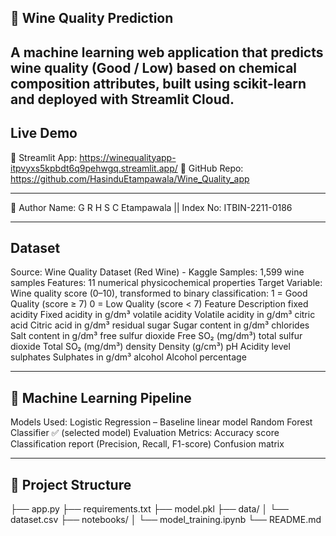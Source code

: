 
🍷 Wine Quality Prediction
-------------------------------------------------------------------------------------------------------------------------------------------------------------------------------

A machine learning web application that predicts wine quality (Good / Low) based on chemical composition attributes, built using scikit-learn and deployed with Streamlit Cloud.
---------------------------------------------------------------------------------------------------------------------------------------------------------------------------------
## Live Demo
🔗 Streamlit App: https://winequalityapp-itpvyxs5kpbdt6q9pehwgq.streamlit.app/
🔗 GitHub Repo: https://github.com/HasinduEtampawala/Wine_Quality_app

----------------------------------------------------------------------

👤 Author
Name: G R H S C Etampawala || Index No: ITBIN-2211-0186

-----------------------------------------------------------
## Dataset
Source: Wine Quality Dataset (Red Wine) - Kaggle
Samples: 1,599 wine samples
Features: 11 numerical physicochemical properties
Target Variable: Wine quality score (0–10), transformed to binary classification:
1 = Good Quality (score ≥ 7)
0 = Low Quality (score < 7)
Feature	Description
fixed acidity	Fixed acidity in g/dm³
volatile acidity	Volatile acidity in g/dm³
citric acid	Citric acid in g/dm³
residual sugar	Sugar content in g/dm³
chlorides	Salt content in g/dm³
free sulfur dioxide	Free SO₂ (mg/dm³)
total sulfur dioxide	Total SO₂ (mg/dm³)
density	Density (g/cm³)
pH	Acidity level
sulphates	Sulphates in g/dm³
alcohol	Alcohol percentage

-------------------------------------------------

## 🧠 Machine Learning Pipeline
Models Used:
Logistic Regression – Baseline linear model
Random Forest Classifier ✅ (selected model)
Evaluation Metrics:
Accuracy score
Classification report (Precision, Recall, F1-score)
Confusion matrix

--------------------------------------------------------------------------------------------------------------------------------
## 📂 Project Structure
├── app.py ├── requirements.txt ├── model.pkl ├── data/ │ └── dataset.csv ├── notebooks/ │ └── model_training.ipynb └── README.md 

